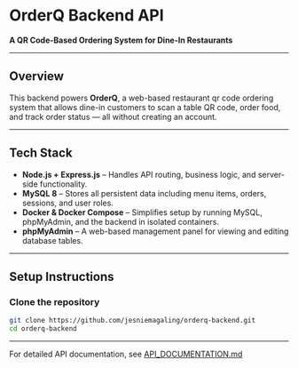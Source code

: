 # OrderQ Backend API

**A QR Code-Based Ordering System for Dine-In Restaurants**

---

## Overview

This backend powers **OrderQ**, a web-based restaurant qr code ordering system that allows dine-in customers to scan a table QR code, order food, and track order status — all without creating an account.

---

## Tech Stack

- **Node.js + Express.js** – Handles API routing, business logic, and server-side functionality.
- **MySQL 8** – Stores all persistent data including menu items, orders, sessions, and user roles.
- **Docker & Docker Compose** – Simplifies setup by running MySQL, phpMyAdmin, and the backend in isolated containers.
- **phpMyAdmin** – A web-based management panel for viewing and editing database tables.

---

## Setup Instructions

### Clone the repository

```bash
git clone https://github.com/jesniemagaling/orderq-backend.git
cd orderq-backend
```

---

For detailed API documentation, see [API_DOCUMENTATION.md](./API_DOCUMENTATION.md)
